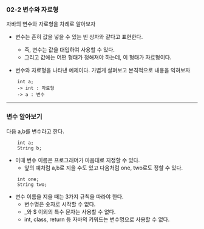 ### 02-2 변수와 자료형
자바의 변수와 자료형을 차례로 알아보자

* 변수는 흔히 값을 넣을 수 있는 빈 상자와 같다고 표현한다.
  - 즉, 변수는 값을 대입하여 사용할 수 있다.
  - 그리고 값에는 어떤 형태가 정해져야 하는데, 이 형태가 자료형이다.


* 변수와 자료형을 나타낸 예제이다. 가볍게 살펴보고 본격적으로 내용을 익혀보자
```
    int a; 
    -> int : 자료형 
    -> a : 변수 
```
---
### 변수 알아보기
다음 a,b를 변수라고 한다.
```
    int a;
    String b;
```
* 이때 변수 이름은 프로그래머가 마음대로 지정할 수 있다.
  - 앞의 예처럼 a,b로 지을 수도 있고 다음처럼 one, two로도 정할 수 있다.
```
    int one;
    String two;
```
* 변수 이름을 지을 때는 3가지 규칙을 따라야 한다.
  - 변수명은 숫자로 시작할 수 없다.
  - _와 $ 이외의 특수 문자는 사용할 수 없다.
  - int, class, return 등 자바의 키워드는 변수명으로 사용할 수 없다.
